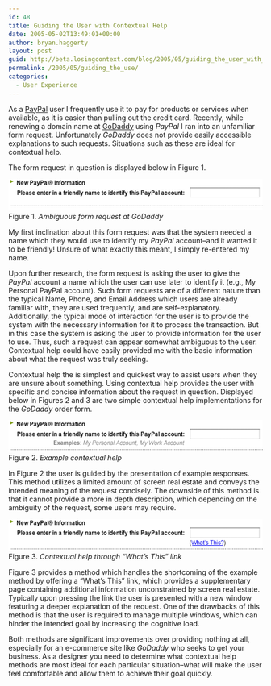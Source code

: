 ```yaml
---
id: 48
title: Guiding the User with Contextual Help
date: 2005-05-02T13:49:01+00:00
author: bryan.haggerty
layout: post
guid: http://beta.losingcontext.com/blog/2005/05/guiding_the_user_with_contextual_help.php
permalink: /2005/05/guiding_the_use/
categories:
  - User Experience
---
```

As a [PayPal](http://www.paypal.com) user I frequently use it to pay for products or services when available, as it is easier than pulling out the credit card. Recently, while renewing a domain name at [GoDaddy](http://www.godaddy.com) using _PayPal_ I ran into an unfamiliar form request. Unfortunately _GoDaddy_ does not provide easily accessible explanations to such requests. Situations such as these are ideal for contextual help.

The form request in question is displayed below in Figure 1.

<p class="figure-centered">
  <img src="/blog/wp-content/uploads/legacy/godaddy-original.gif" alt="An ambiguous form request" height="63" width="538" /><br /> Figure 1. <em>Ambiguous form request at GoDaddy</em>
</p>

My first inclination about this form request was that the system needed a name which they would use to identify my _PayPal_ account&#8211;and it wanted it to be friendly! Unsure of what exactly this meant, I simply re-entered my name.

Upon further research, the form request is asking the user to give the _PayPal_ account a name which the user can use later to identify it (e.g., My Personal PayPal account). Such form requests are of a different nature than the typical Name, Phone, and Email Address which users are already familiar with, they are used frequently, and are self-explanatory. Additionally, the typical mode of interaction for the user is to provide the system with the necessary information for it to process the transaction. But in this case the system is asking the user to provide information for the user to use. Thus, such a request can appear somewhat ambiguous to the user. Contextual help could have easily provided me with the basic information about what the request was truly seeking.

Contextual help the is simplest and quickest way to assist users when they are unsure about something. Using contextual help provides the user with specific and concise information about the request in question. Displayed below in Figures 2 and 3 are two simple contextual help implementations for the _GoDaddy_ order form.

<p class="figure-centered">
  <img src="/blog/wp-content/uploads/legacy/godaddy-example.gif" alt="Form request with example contextual help" height="63" width="538" /><br /> Figure 2. <em>Example contextual help</em>
</p>

In Figure 2 the user is guided by the presentation of example responses. This method utilizes a limited amount of screen real estate and conveys the intended meaning of the request concisely. The downside of this method is that it cannot provide a more in depth description, which depending on the ambiguity of the request, some users may require.

<p class="figure-centered">
  <img src="/blog/wp-content/uploads/legacy/godaddy-what.gif" alt="Form request with 'What's This' contextual help link" height="63" width="538" /><br /> Figure 3. <em>Contextual help through &#8220;What&#8217;s This&#8221; link</em>
</p>

Figure 3 provides a method which handles the shortcoming of the example method by offering a &#8220;What&#8217;s This&#8221; link, which provides a supplementary page containing additional information unconstrained by screen real estate. Typically upon pressing the link the user is presented with a new window featuring a deeper explanation of the request. One of the drawbacks of this method is that the user is required to manage multiple windows, which can hinder the intended goal by increasing the cognitive load.

Both methods are significant improvements over providing nothing at all, especially for an e-commerce site like _GoDaddy_ who seeks to get your business. As a designer you need to determine what contextual help methods are most ideal for each particular situation&#8211;what will make the user feel comfortable and allow them to achieve their goal quickly.